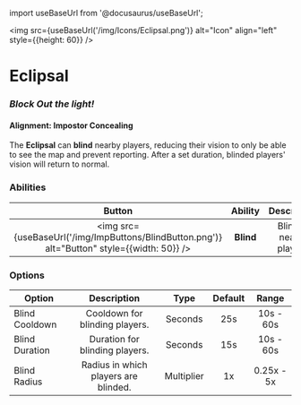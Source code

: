 import useBaseUrl from '@docusaurus/useBaseUrl';

<img src={useBaseUrl('/img/Icons/Eclipsal.png')} alt="Icon" align="left" style={{height: 60}} />

# Eclipsal

### _Block Out the light!_

#### **Alignment:** Impostor Concealing

The **Eclipsal** can **blind** nearby players, reducing their vision to only be able to see the map and prevent reporting. After a set duration, blinded players' vision will return to normal.

### Abilities

|                                            Button                                            |  Ability  |        Description        |      Type      |
| :------------------------------------------------------------------------------------------: | :-------: | :-----------------------: | :------------: |
| <img src={useBaseUrl('/img/ImpButtons/BlindButton.png')} alt="Button" style={{width: 50}} /> | **Blind** | Blind all nearby players. | Radius Ability |

### Options

| Option         |             Description              |    Type    | Default |   Range    |
| -------------- | :----------------------------------: | :--------: | :-----: | :--------: |
| Blind Cooldown |    Cooldown for blinding players.    |  Seconds   |   25s   | 10s - 60s  |
| Blind Duration |    Duration for blinding players.    |  Seconds   |   15s   | 10s - 60s  |
| Blind Radius   | Radius in which players are blinded. | Multiplier |   1x    | 0.25x - 5x |
